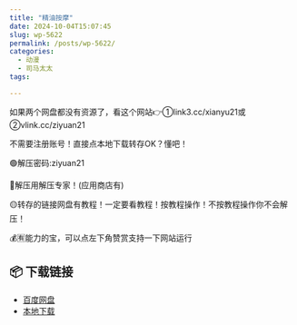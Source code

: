 ```yaml
---
title: "精油按摩"
date: 2024-10-04T15:07:45
slug: wp-5622
permalink: /posts/wp-5622/
categories:
  - 动漫
  - 司马太太
tags:

---
```


如果两个网盘都没有资源了，看这个网站👉①link3.cc/xianyu21或②vlink.cc/ziyuan21

不需要注册账号！直接点本地下载转存OK？懂吧！

🟢解压密码:ziyuan21

🔵解压用解压专家！(应用商店有)

🟡转存的链接网盘有教程！一定要看教程！按教程操作！不按教程操作你不会解压！

💰🈶能力的宝，可以点左下角赞赏支持一下网站运行

## 📦 下载链接
- [百度网盘](https://blziyuan21.com/pay-download/5622?key=24224dda26&down_id=0)
- [本地下载](https://blziyuan21.com/pay-download/5622?key=24224dda26&down_id=1)

